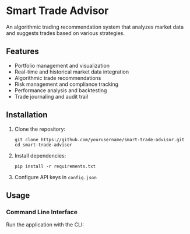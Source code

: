 # Smart Trade Advisor

An algorithmic trading recommendation system that analyzes market data and suggests trades based on various strategies.

## Features

- Portfolio management and visualization
- Real-time and historical market data integration
- Algorithmic trade recommendations
- Risk management and compliance tracking
- Performance analysis and backtesting
- Trade journaling and audit trail

## Installation

1. Clone the repository:
   ```
   git clone https://github.com/yourusername/smart-trade-advisor.git
   cd smart-trade-advisor
   ```

2. Install dependencies:
   ```
   pip install -r requirements.txt
   ```

3. Configure API keys in `config.json`

## Usage

### Command Line Interface

Run the application with the CLI:
